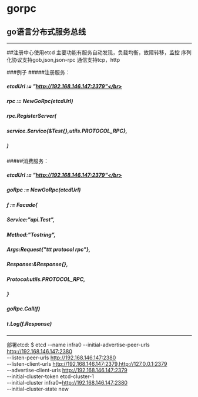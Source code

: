 #  gorpc
## go语言分布式服务总线
----------------------------------------------------------------------------------------------------------------------------------------
##注册中心使用etcd
主要功能有服务自动发现，负载均衡，故障转移，监控
序列化协议支持gob,json,json-rpc
通信支持tcp，http

###例子
#####注册服务：</br>
#####   etcdUrl := "http://192.168.146.147:2379"</br>
#####	rpc := NewGoRpc(etcdUrl)</br>
#####	rpc.RegisterServer(</br>
#####	service.Service{&Test{},utils.PROTOCOL_RPC},</br>
#####	)</br>
#####消费服务：</br>
#####   etcdUrl := "http://192.168.146.147:2379"</br>
#####	goRpc := NewGoRpc(etcdUrl)</br>
#####	f := Facade{</br>
#####		Service:"api.Test",</br>
#####		Method:"Tostring",</br>
#####		Args:Request{"ttt protocol rpc"},</br>
#####		Response:&Response{},</br>
#####		Protocol:utils.PROTOCOL_RPC,</br>
#####	}</br>
#####	goRpc.Call(f)</br>
#####	t.Log(f.Response)</br>

------------------------------------------------------------------------------------------------------------------------------------------
部署etcd:
$ etcd --name infra0 --initial-advertise-peer-urls http://192.168.146.147:2380 \
  --listen-peer-urls http://192.168.146.147:2380 \
  --listen-client-urls http://192.168.146.147:2379,http://127.0.0.1:2379 \
  --advertise-client-urls http://192.168.146.147:2379 \
  --initial-cluster-token etcd-cluster-1 \
  --initial-cluster infra0=http://192.168.146.147:2380 \
  --initial-cluster-state new
